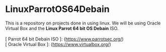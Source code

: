 # LinuxParrotOS64Debain
This is a repository on projects done in using linux. We will be using Oracle Virtual Box and the **Linux Parrot 64 bit OS Debain** ISO. <br><br>
[ Parrot 64 bit Debain ISO ]: (https://www.parrotsec.org/) <br> [ Oracle Virtual Box ]: (https://www.virtualbox.org/)
<br><br>
